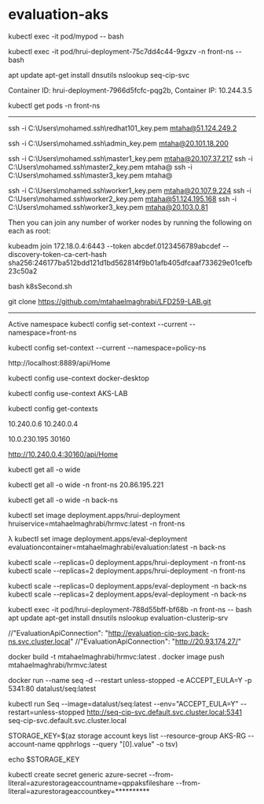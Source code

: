 # evaluation-aks

kubectl exec -it pod/mypod -- bash

kubectl exec -it pod/hrui-deployment-75c7dd4c44-9gxzv -n front-ns -- bash

apt update
apt-get install dnsutils
nslookup seq-cip-svc



Container ID: hrui-deployment-7966d5fcfc-pqg2b, 
Container IP: 10.244.3.5

kubectl get pods -n front-ns





----------------------------------------------------



ssh -i C:\Users\mohamed\.ssh\redhat101_key.pem mtaha@51.124.249.2

ssh -i C:\Users\mohamed\.ssh\admin_key.pem mtaha@20.101.18.200

ssh -i C:\Users\mohamed\.ssh\master1_key.pem mtaha@20.107.37.217
ssh -i C:\Users\mohamed\.ssh\master2_key.pem mtaha@
ssh -i C:\Users\mohamed\.ssh\master3_key.pem mtaha@

ssh -i C:\Users\mohamed\.ssh\worker1_key.pem mtaha@20.107.9.224
ssh -i C:\Users\mohamed\.ssh\worker2_key.pem mtaha@51.124.195.168
ssh -i C:\Users\mohamed\.ssh\worker3_key.pem mtaha@20.103.0.81


Then you can join any number of worker nodes by running the following on each as root:

kubeadm join 172.18.0.4:6443 --token abcdef.0123456789abcdef --discovery-token-ca-cert-hash sha256:246177ba512bdd121d1bd562814f9b01afb405dfcaaf733629e01cefb23c50a2


bash k8sSecond.sh

git clone https://github.com/mtahaelmaghrabi/LFD259-LAB.git




-------------------------------



Active namespace
kubectl config set-context --current --namespace=front-ns

kubectl config set-context --current --namespace=policy-ns




http://localhost:8889/api/Home

kubectl config use-context docker-desktop

kubectl config use-context AKS-LAB

kubectl config get-contexts

10.240.0.6
10.240.0.4

10.0.230.195
30160


http://10.240.0.4:30160/api/Home






kubectl get all -o wide

kubectl get all -o wide -n front-ns
20.86.195.221


kubectl get all -o wide -n back-ns

kubectl set image deployment.apps/hrui-deployment hruiservice=mtahaelmaghrabi/hrmvc:latest -n front-ns

λ kubectl set image deployment.apps/eval-deployment evaluationcontainer=mtahaelmaghrabi/evaluation:latest -n back-ns


kubectl scale --replicas=0 deployment.apps/hrui-deployment -n front-ns
kubectl scale --replicas=2 deployment.apps/hrui-deployment -n front-ns

kubectl scale --replicas=0 deployment.apps/eval-deployment -n back-ns
kubectl scale --replicas=2 deployment.apps/eval-deployment -n back-ns


kubectl exec -it pod/hrui-deployment-788d55bff-bf68b -n front-ns -- bash
apt update
apt-get install dnsutils
nslookup evaluation-clusterip-srv

  //"EvaluationApiConnection": "http://evaluation-cip-svc.back-ns.svc.cluster.local"
  //"EvaluationApiConnection": "http://20.93.174.27/"


docker build -t mtahaelmaghrabi/hrmvc:latest .
docker image push mtahaelmaghrabi/hrmvc:latest

docker run --name seq -d --restart unless-stopped -e ACCEPT_EULA=Y -p 5341:80 datalust/seq:latest

kubectl run Seq --image=datalust/seq:latest --env="ACCEPT_EULA=Y" --restart=unless-stopped
http://seq-cip-svc.default.svc.cluster.local:5341
       seq-cip-svc.default.svc.cluster.local



STORAGE_KEY=$(az storage account keys list --resource-group AKS-RG --account-name qpphrlogs --query "[0].value" -o tsv)

echo $STORAGE_KEY

kubectl create secret generic azure-secret --from-literal=azurestorageaccountname=qppaksfileshare --from-literal=azurestorageaccountkey=**********

